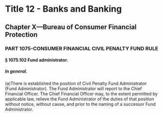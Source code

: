 
# Title 12 - Banks and Banking
## Chapter X—Bureau of Consumer Financial Protection
### PART 1075-CONSUMER FINANCIAL CIVIL PENALTY FUND RULE
#### § 1075.102 Fund administrator.
##### In general.

(a)There is established the position of Civil Penalty Fund Administrator (Fund Administrator). The Fund Administrator will report to the Chief Financial Officer. The Chief Financial Officer may, to the extent permitted by applicable law, relieve the Fund Administrator of the duties of that position without notice, without cause, and prior to the naming of a successor Fund Administrator.
